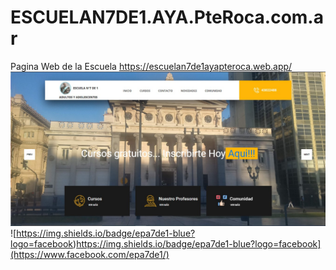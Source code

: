 # ESCUELAN7DE1.AYA.PteRoca.com.ar
Pagina Web de la Escuela https://escuelan7de1ayapteroca.web.app/
![docs/PaginaWeb.jpg](docs/PaginaWeb.jpg)
![https://img.shields.io/badge/epa7de1-blue?logo=facebook)https://img.shields.io/badge/epa7de1-blue?logo=facebook](https://www.facebook.com/epa7de1/)
